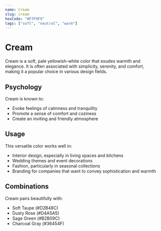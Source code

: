 ```yaml
---
name: Cream
slug: cream
hexCode: "#F7F9F9"
tags: ["soft", "neutral", "warm"]
---
```


# Cream

Cream is a soft, pale yellowish-white color that exudes warmth and elegance. It is often associated with simplicity, serenity, and comfort, making it a popular choice in various design fields.

## Psychology

Cream is known to:
- Evoke feelings of calmness and tranquility
- Promote a sense of comfort and coziness
- Create an inviting and friendly atmosphere

## Usage

This versatile color works well in:
- Interior design, especially in living spaces and kitchens
- Wedding themes and event decorations
- Fashion, particularly in seasonal collections
- Branding for companies that want to convey sophistication and warmth

## Combinations

Cream pairs beautifully with:
- Soft Taupe (#D2B48C)
- Dusty Rose (#D4A5A5)
- Sage Green (#B2B09C)
- Charcoal Gray (#36454F)